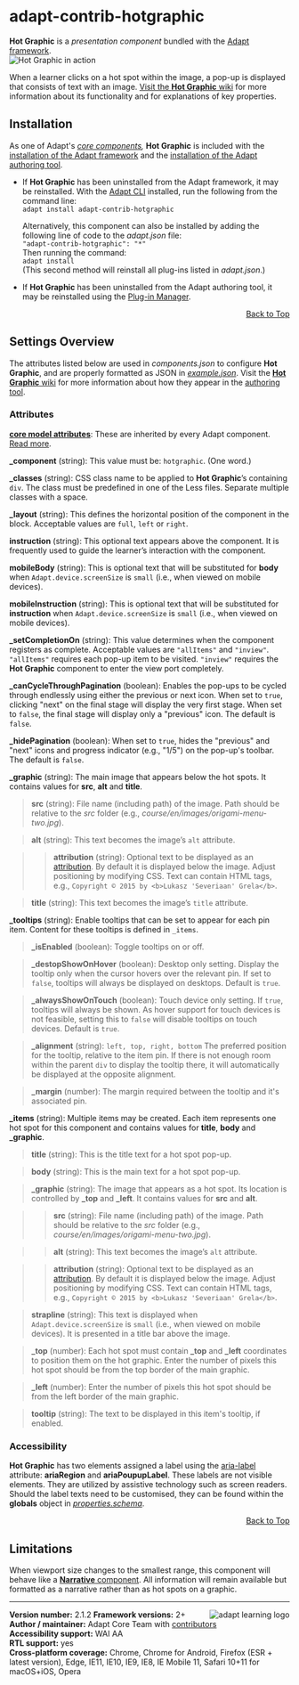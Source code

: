 # adapt-contrib-hotgraphic  

**Hot Graphic** is a *presentation component* bundled with the [Adapt framework](https://github.com/adaptlearning/adapt_framework).  
<img src="https://github.com/adaptlearning/documentation/blob/master/04_wiki_assets/plug-ins/images/hotgraphic01.gif" alt="Hot Graphic in action">  

When a learner clicks on a hot spot within the image, a pop-up is displayed that consists of text with an image. [Visit the **Hot Graphic** wiki](https://github.com/adaptlearning/adapt-contrib-hotgraphic/wiki) for more information about its functionality and for explanations of key properties. 


## Installation

As one of Adapt's *[core components](https://github.com/adaptlearning/adapt_framework/wiki/Core-Plug-ins-in-the-Adapt-Learning-Framework#components),* **Hot Graphic** is included with the [installation of the Adapt framework](https://github.com/adaptlearning/adapt_framework/wiki/Manual-installation-of-the-Adapt-framework#installation) and the [installation of the Adapt authoring tool](https://github.com/adaptlearning/adapt_authoring/wiki/Installing-Adapt-Origin).

* If **Hot Graphic** has been uninstalled from the Adapt framework, it may be reinstalled.
With the [Adapt CLI](https://github.com/adaptlearning/adapt-cli) installed, run the following from the command line:  
`adapt install adapt-contrib-hotgraphic`

    Alternatively, this component can also be installed by adding the following line of code to the *adapt.json* file:  
    `"adapt-contrib-hotgraphic": "*"`  
    Then running the command:  
    `adapt install`  
    (This second method will reinstall all plug-ins listed in *adapt.json*.)  

* If **Hot Graphic** has been uninstalled from the Adapt authoring tool, it may be reinstalled using the [Plug-in Manager](https://github.com/adaptlearning/adapt_authoring/wiki/Plugin-Manager).  
<div float align=right><a href="#top">Back to Top</a></div>

## Settings Overview

The attributes listed below are used in *components.json* to configure **Hot Graphic**, and are properly formatted as JSON in [*example.json*](https://github.com/adaptlearning/adapt-contrib-hotgraphic/blob/master/example.json). Visit the [**Hot Graphic** wiki](https://github.com/adaptlearning/adapt-contrib-hotgraphic/wiki) for more information about how they appear in the [authoring tool](https://github.com/adaptlearning/adapt_authoring/wiki). 

### Attributes

[**core model attributes**](https://github.com/adaptlearning/adapt_framework/wiki/Core-model-attributes): These are inherited by every Adapt component. [Read more](https://github.com/adaptlearning/adapt_framework/wiki/Core-model-attributes).

**_component** (string): This value must be: `hotgraphic`. (One word.)

**_classes** (string): CSS class name to be applied to **Hot Graphic**’s containing `div`. The class must be predefined in one of the Less files. Separate multiple classes with a space.

**_layout** (string): This defines the horizontal position of the component in the block. Acceptable values are `full`, `left` or `right`.  

**instruction** (string): This optional text appears above the component. It is frequently used to
guide the learner’s interaction with the component.  

**mobileBody** (string): This is optional text that will be substituted for **body** when `Adapt.device.screenSize` is `small` (i.e., when viewed on mobile devices).  

**mobileInstruction** (string): This is optional text that will be substituted for **instruction** when `Adapt.device.screenSize` is `small` (i.e., when viewed on mobile devices).  

**_setCompletionOn** (string): This value determines when the component registers as complete. Acceptable values are `"allItems"` and `"inview"`. `"allItems"` requires each pop-up item to be visited. `"inview"` requires the **Hot Graphic** component to enter the view port completely.  
  
**_canCycleThroughPagination** (boolean): Enables the pop-ups to be cycled through endlessly using either the previous or next icon. When set to `true`, clicking "next" on the final stage will display the very first stage. When set to `false`, the final stage will display only a "previous" icon. The default is `false`.  

**_hidePagination** (boolean): When set to `true`, hides the "previous" and "next" icons and progress indicator (e.g., "1/5") on the pop-up's toolbar. The default is `false`.  

**_graphic** (string): The main image that appears below the hot spots. It contains values for **src**, **alt** and **title**.

>**src** (string): File name (including path) of the image. Path should be relative to the *src* folder (e.g., *course/en/images/origami-menu-two.jpg*).

>**alt** (string): This text becomes the image’s `alt` attribute.

>>**attribution** (string): Optional text to be displayed as an [attribution](https://wiki.creativecommons.org/Best_practices_for_attribution). By default it is displayed below the image. Adjust positioning by modifying CSS. Text can contain HTML tags, e.g., `Copyright © 2015 by <b>Lukasz 'Severiaan' Grela</b>`.  

>**title** (string): This text becomes the image’s `title` attribute.  

**_tooltips** (string): Enable tooltips that can be set to appear for each pin item. Content for these tooltips is defined in `_items`.

>**_isEnabled** (boolean): Toggle tooltips on or off.

>**_destopShowOnHover** (boolean): Desktop only setting. Display the tooltip only when the cursor hovers over the relevant pin. If set to `false`, tooltips will always be displayed on desktops. Default is `true`.

>**_alwaysShowOnTouch** (boolean): Touch device only setting. If `true`, tooltips will always be shown. As hover support for touch devices is not feasible, setting this to `false` will disable tooltips on touch devices. Default is `true`.

>**_alignment** (string): `left, top, right, bottom` The preferred position for the tooltip, relative to the item pin. If there is not enough room within the parent `div` to display the tooltip there, it will automatically be displayed at the opposite alignment.

>**_margin** (number): The margin required between the tooltip and it's associated pin.

**_items** (string): Multiple items may be created. Each item represents one hot spot for this component and contains values for **title**, **body** and **_graphic**.

>**title** (string): This is the title text for a hot spot pop-up.

>**body** (string): This is the main text for a hot spot pop-up.

>**_graphic** (string): The image that appears as a hot spot. Its location is controlled by **_top** and **_left**. It contains values for **src** and **alt**.  

>>**src** (string): File name (including path) of the image. Path should be relative to the *src* folder (e.g., *course/en/images/origami-menu-two.jpg*).

>>**alt** (string): This text becomes the image’s `alt` attribute.   

>>**attribution** (string): Optional text to be displayed as an [attribution](https://wiki.creativecommons.org/Best_practices_for_attribution). By default it is displayed below the image. Adjust positioning by modifying CSS. Text can contain HTML tags, e.g., `Copyright © 2015 by <b>Lukasz 'Severiaan' Grela</b>`.

>**strapline** (string): This text is displayed when `Adapt.device.screenSize` is `small` (i.e., when viewed on mobile devices). It is presented in a title bar above the image.

>**_top** (number): Each hot spot must contain **_top** and **_left** coordinates to position them on the hot graphic. Enter the number of pixels this hot spot should be from the top border of the main graphic.

>**_left** (number): Enter the number of pixels this hot spot should be from the left border of the main graphic.  

>**tooltip** (string): The text to be displayed in this item's tooltip, if enabled.

### Accessibility
**Hot Graphic** has two elements assigned a label using the [aria-label](https://github.com/adaptlearning/adapt_framework/wiki/Aria-Labels) attribute: **ariaRegion** and **ariaPoupupLabel**. These labels are not visible elements. They are utilized by assistive technology such as screen readers. Should the label texts need to be customised, they can be found within the **globals** object in [*properties.schema*](https://github.com/adaptlearning/adapt-contrib-hotgraphic/blob/master/properties.schema).   
<div float align=right><a href="#top">Back to Top</a></div>

## Limitations
 
When viewport size changes to the smallest range, this component will behave like a [**Narrative** component](https://github.com/adaptlearning/adapt-contrib-narrative). All information will remain available but formatted as a narrative rather than as hot spots on a graphic.  


----------------------------
**Version number:**  2.1.2   <a href="https://community.adaptlearning.org/" target="_blank"><img src="https://github.com/adaptlearning/documentation/blob/master/04_wiki_assets/plug-ins/images/adapt-logo-mrgn-lft.jpg" alt="adapt learning logo" align="right"></a> 
**Framework versions:**  2+     
**Author / maintainer:** Adapt Core Team with [contributors](https://github.com/adaptlearning/adapt-contrib-hotgraphic/graphs/contributors)  
**Accessibility support:** WAI AA   
**RTL support:** yes  
**Cross-platform coverage:** Chrome, Chrome for Android, Firefox (ESR + latest version), Edge, IE11, IE10, IE9, IE8, IE Mobile 11, Safari 10+11 for macOS+iOS, Opera   
